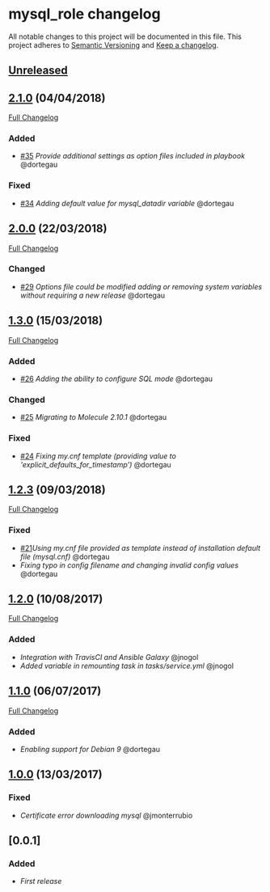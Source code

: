 # mysql_role changelog

All notable changes to this project will be documented in this file.
This project adheres to [Semantic Versioning](http://semver.org/) and [Keep a changelog](https://github.com/olivierlacan/keep-a-changelog).

## [Unreleased](https://github.com/idealista-tech/mysql_role/tree/develop)

## [2.1.0](https://github.com/idealista-tech/mysql_role/tree/2.1.0) (04/04/2018)
[Full Changelog](https://github.com/idealista/mysql_role/compare/2.1.0...2.0.0)
### Added
- [#35](https://github.com/idealista/mysql_role/issues/35) *Provide additional settings as option files included in playbook* @dortegau

### Fixed
- [#34](https://github.com/idealista/mysql_role/issues/34) *Adding default value for mysql_datadir variable* @dortegau

## [2.0.0](https://github.com/idealista-tech/mysql_role/tree/2.0.0) (22/03/2018)
[Full Changelog](https://github.com/idealista/mysql_role/compare/2.0.0...1.3.0)
### Changed
- [#29](https://github.com/idealista/mysql_role/issues/29) *Options file could be modified adding or removing system variables without requiring a new release* @dortegau

## [1.3.0](https://github.com/idealista-tech/mysql_role/tree/1.3.0) (15/03/2018)
[Full Changelog](https://github.com/idealista/mysql_role/compare/1.3.0...1.2.3)
### Added
- [#26](https://github.com/idealista/mysql_role/issues/26) *Adding the ability to configure SQL mode* @dortegau

### Changed
- [#25](https://github.com/idealista/mysql_role/issues/25) *Migrating to Molecule 2.10.1* @dortegau

### Fixed
- [#24](https://github.com/idealista/mysql_role/issues/24) *Fixing my.cnf template (providing value to 'explicit_defaults_for_timestamp')* @dortegau

## [1.2.3](https://github.com/idealista-tech/mysql_role/tree/1.2.3) (09/03/2018)
[Full Changelog](https://github.com/idealista/mysql_role/compare/1.2.3...1.2.0)
### Fixed
- [#21](https://github.com/idealista/mysql_role/issues/21)*Using my.cnf file provided as template instead of installation default file (mysql.cnf)* @dortegau
- *Fixing typo in config filename and changing invalid config values* @dortegau

## [1.2.0](https://github.com/idealista-tech/mysql_role/tree/1.2.0) (10/08/2017)
[Full Changelog](https://github.com/idealista/mysql_role/compare/1.2.0...1.1.0)
### Added
- *Integration with TravisCI and Ansible Galaxy* @jnogol
- *Added variable in remounting task in tasks/service.yml* @jnogol

## [1.1.0](https://github.com/idealista-tech/mysql_role/tree/1.1.0) (06/07/2017)
[Full Changelog](https://github.com/idealista/mysql_role/compare/1.1.0...1.0.0)
### Added
- *Enabling support for Debian 9* @dortegau

## [1.0.0](https://github.com/idealista-tech/mysql_role/tree/1.0.0) (13/03/2017)
### Fixed
- *Certificate error downloading mysql* @jmonterrubio

## [0.0.1]
### Added
- *First release*

